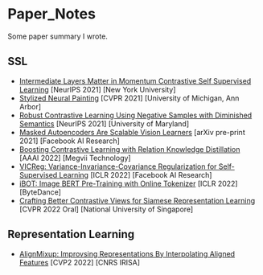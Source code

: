 # Paper_Notes
Some paper summary I wrote.

## SSL
- [Intermediate Layers Matter in Momentum Contrastive Self Supervised Learning](https://lapis-hedge-1fd.notion.site/Intermediate-Layers-Matter-in-Momentum-Contrastive-Self-Supervised-Learning-bc8c6f8c188640a5bee5ef759d4d1576) [NeurIPS 2021] [New York University]
- [Stylized Neural Painting](https://hackmd.io/@joycenerd/HyOEbpxWc) [CVPR 2021] [University of Michigan, Ann Arbor] 
- [Robust Contrastive Learning Using Negative Samples with Diminished Semantics](https://hackmd.io/@joycenerd/SkZOSJBZc) [NeurIPS 2021] [University of Maryland]
- [Masked Autoencoders Are Scalable Vision Learners](https://hackmd.io/@joycenerd/BytfqYhZq) [arXiv pre-print 2021] [Facebook AI Research]
- [Boosting Contrastive Learning with Relation Knowledge Distillation](https://hackmd.io/@joycenerd/r1NVFfwM9) [AAAI 2022] [Megvii Technology] 
- [VICReg: Variance-Invariance-Covariance Regularization for Self-Supervised Learning](https://hackmd.io/@joycenerd/S1IY-Qum5) [ICLR 2022] [Facebook AI Research]
- [iBOT: Image BERT Pre-Training with Online Tokenizer](https://hackmd.io/@joycenerd/S1Isq07Vq) [ICLR 2022] [ByteDance]
- [Crafting Better Contrastive Views for Siamese Representation Learning](https://hackmd.io/@joycenerd/ryFWBrc49) [CVPR 2022 Oral] [National University of Singapore]

## Representation Learning
- [AlignMixup: Improvsing Representations By Interpolating Aligned Features](https://hackmd.io/@joycenerd/Sy2EybWr9) [CVP2 2022] [CNRS IRISA]